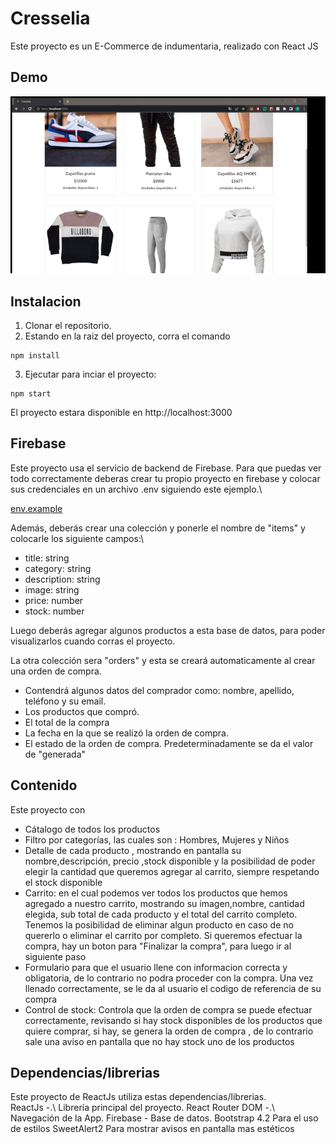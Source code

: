 # Cresselia
Este proyecto es un E-Commerce de indumentaria, realizado con React JS

## Demo
 ![](./src/assets/gif/preEntrega.gif)

## Instalacion
1) Clonar el repositorio.
2) Estando en la raiz del proyecto, corra el comando
```
npm install
```
3) Ejecutar para inciar el proyecto:
```
npm start
``` 
El proyecto estara disponible en http://localhost:3000

## Firebase
Este proyecto usa el servicio de backend de Firebase. Para que puedas ver todo correctamente deberas crear tu propio proyecto en firebase y colocar sus credenciales en un archivo .env siguiendo este ejemplo.\

[env.example](https://github.com/AdrianoM96/cresselia-MIGNINI/blob/workshop/.env.example)

Además, deberás crear una colección y ponerle el nombre de "items" y colocarle los siguiente campos:\

* title: string
* category: string
* description: string
* image: string
* price: number
* stock: number 

Luego deberás agregar algunos productos a esta base de datos, para poder visualizarlos cuando corras el proyecto. 

La otra colección sera "orders" y esta se creará automaticamente al crear una orden de compra.

* Contendrá algunos datos del comprador como: nombre, apellido, teléfono y su email.
* Los productos que compró.
* El total de la compra 
* La fecha en la que se realizó la orden de compra.
* El estado de la orden de compra. Predeterminadamente se da el valor de "generada"


## Contenido
Este proyecto con
* Cátalogo de todos los productos 
* Filtro por categorías, las cuales son : Hombres, Mujeres y Niños
* Detalle de cada producto , mostrando en pantalla su nombre,descripción, precio ,stock disponible y la posibilidad de poder elegir la cantidad que queremos agregar al carrito, siempre respetando el stock disponible
* Carrito: en el cual podemos ver todos los productos que hemos agregado a nuestro carrito, mostrando su imagen,nombre, cantidad elegida, sub total de cada producto y el total del carrito completo. Tenemos la posibilidad de eliminar algun producto en caso de no quererlo o eliminar el carrito por completo. Si queremos efectuar la compra, hay un boton para "Finalizar la compra", para luego ir al siguiente paso
* Formulario para que el usuario llene con informacion correcta y obligatoria, de lo contrario no podra proceder con la compra. Una vez llenado correctamente, se le da al usuario el codigo de referencia de su compra
* Control de stock: Controla que la orden de compra se puede efectuar correctamente, revisando si hay stock disponibles de los productos que quiere comprar, si hay, se genera la orden de compra , de lo contrario sale una aviso en pantalla que no hay stock uno de los productos

## Dependencias/librerias
Este proyecto de ReactJs utiliza estas dependencias/librerias.\
ReactJs -.\  Librería principal del proyecto.
React Router DOM -.\ Navegación de la App.
Firebase - Base de datos.
Bootstrap 4.2  Para el uso de estilos
SweetAlert2 Para mostrar avisos en pantalla mas estéticos

